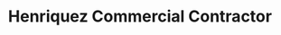 ---
title: "Henriquez Commercial Contractor"
url: /austin/henriquez-commercial-contractor/
shop: shop
---